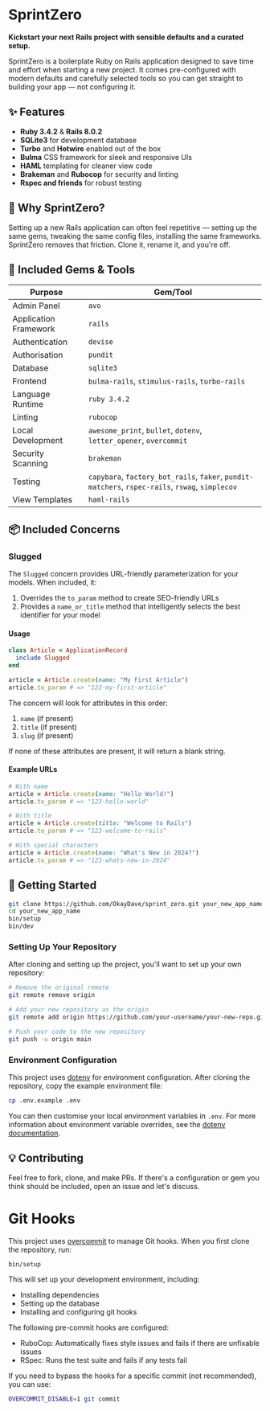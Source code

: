 # SprintZero

**Kickstart your next Rails project with sensible defaults and a curated setup.**

SprintZero is a boilerplate Ruby on Rails application designed to save time and effort when starting a new project. It comes pre-configured with modern defaults and carefully selected tools so you can get straight to building your app — not configuring it.

## ✨ Features

- **Ruby 3.4.2** & **Rails 8.0.2**
- **SQLite3** for development database
- **Turbo** and **Hotwire** enabled out of the box
- **Bulma** CSS framework for sleek and responsive UIs
- **HAML** templating for cleaner view code
- **Brakeman** and **Rubocop** for security and linting
- **Rspec and friends** for robust testing

## 🔧 Why SprintZero?

Setting up a new Rails application can often feel repetitive — setting up the same gems, tweaking the same config files, installing the same frameworks. SprintZero removes that friction. Clone it, rename it, and you're off.


## 🧰 Included Gems & Tools

| Purpose               | Gem/Tool     |
|-----------------------|--------------|
| Admin Panel           | `avo` | 
| Application Framework | `rails`     |
| Authentication        | `devise`     |
| Authorisation         | `pundit`     |
| Database              | `sqlite3`    |
| Frontend              | `bulma-rails`, `stimulus-rails`, `turbo-rails` |
| Language Runtime      | `ruby 3.4.2` |
| Linting               | `rubocop`    |
| Local Development     | `awesome_print`, `bullet`, `dotenv`, `letter_opener`, `overcommit` |
| Security Scanning     | `brakeman`   |
| Testing               | `capybara`, `factory_bot_rails`, `faker`, `pundit-matchers`, `rspec-rails`, `rswag`, `simplecov` |
| View Templates        | `haml-rails` |

## 📦 Included Concerns

### Slugged

The `Slugged` concern provides URL-friendly parameterization for your models. When included, it:

1. Overrides the `to_param` method to create SEO-friendly URLs
2. Provides a `name_or_title` method that intelligently selects the best identifier for your model

#### Usage

```ruby
class Article < ApplicationRecord
  include Slugged
end

article = Article.create(name: "My First Article")
article.to_param # => "123-my-first-article"
```

The concern will look for attributes in this order:
1. `name` (if present)
2. `title` (if present)
3. `slug` (if present)

If none of these attributes are present, it will return a blank string.

#### Example URLs

```ruby
# With name
article = Article.create(name: "Hello World!")
article.to_param # => "123-hello-world"

# With title
article = Article.create(title: "Welcome to Rails")
article.to_param # => "123-welcome-to-rails"

# With special characters
article = Article.create(name: "What's New in 2024?")
article.to_param # => "123-whats-new-in-2024"
```

## 🚀 Getting Started

```bash
git clone https://github.com/OkayDave/sprint_zero.git your_new_app_name
cd your_new_app_name
bin/setup
bin/dev
```

### Setting Up Your Repository

After cloning and setting up the project, you'll want to set up your own repository:

```bash
# Remove the original remote
git remote remove origin

# Add your new repository as the origin
git remote add origin https://github.com/your-username/your-new-repo.git

# Push your code to the new repository
git push -u origin main
```

### Environment Configuration

This project uses [dotenv](https://github.com/bkeepers/dotenv) for environment configuration. After cloning the repository, copy the example environment file:

```bash
cp .env.example .env
```

You can then customise your local environment variables in `.env`. For more information about environment variable overrides, see the [dotenv documentation](https://github.com/bkeepers/dotenv#what-other-env-files-can-i-use).

## 💡 Contributing

Feel free to fork, clone, and make PRs. If there's a configuration or gem you think should be included, open an issue and let's discuss.

# Git Hooks

This project uses [overcommit](https://github.com/sds/overcommit) to manage Git hooks. When you first clone the repository, run:

```bash
bin/setup
```

This will set up your development environment, including:
- Installing dependencies
- Setting up the database
- Installing and configuring git hooks

The following pre-commit hooks are configured:
- RuboCop: Automatically fixes style issues and fails if there are unfixable issues
- RSpec: Runs the test suite and fails if any tests fail

If you need to bypass the hooks for a specific commit (not recommended), you can use:

```bash
OVERCOMMIT_DISABLE=1 git commit
```
